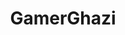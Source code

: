 ---
title: GamerGhazi
crosslinks:
- AmalaNetwork
- KotakuInAction
- youtubefactsbot
- xkcd
- AskHistorians
- ChapoTrapHouse
- youtubot
- ShitRedditSays
- AskPhilosophyFAQ
- news
- JamesDamore
- politics
- badhistory
- IAmA
- SubredditDrama
- circlebroke2
- ffxiv
- todayilearned
- socialism
- science
---